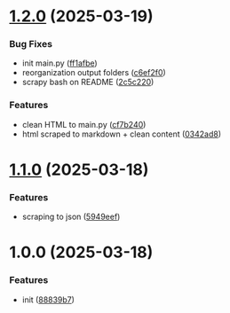 # [1.2.0](https://github.com/ChristianPRO1982/scraping-latest-posts-from-news-sites/compare/v1.1.0...v1.2.0) (2025-03-19)


### Bug Fixes

* init main.py ([ff1afbe](https://github.com/ChristianPRO1982/scraping-latest-posts-from-news-sites/commit/ff1afbeaa4cb8ef1d9a6d3e40ed6b2b46ca932f3))
* reorganization output folders ([c6ef2f0](https://github.com/ChristianPRO1982/scraping-latest-posts-from-news-sites/commit/c6ef2f07ea55c05932d7668e76a1ed64a9964b46))
* scrapy bash on README ([2c5c220](https://github.com/ChristianPRO1982/scraping-latest-posts-from-news-sites/commit/2c5c220919a350a560b658c1672a4621f6b1d38f))


### Features

* clean HTML to main.py ([cf7b240](https://github.com/ChristianPRO1982/scraping-latest-posts-from-news-sites/commit/cf7b240bfc1ad60a2f54110ca7e3f279f93787ba))
* html scraped to markdown + clean content ([0342ad8](https://github.com/ChristianPRO1982/scraping-latest-posts-from-news-sites/commit/0342ad8ad5ec950f7a33f3de7d1b68200b910895))

# [1.1.0](https://github.com/ChristianPRO1982/scraping-latest-posts-from-news-sites/compare/v1.0.0...v1.1.0) (2025-03-18)


### Features

* scraping to json ([5949eef](https://github.com/ChristianPRO1982/scraping-latest-posts-from-news-sites/commit/5949eef28410c993ff397bdbf7cfdaa61dd0016c))

# 1.0.0 (2025-03-18)


### Features

* init ([88839b7](https://github.com/ChristianPRO1982/scraping-latest-posts-from-news-sites/commit/88839b7ef8896a2d78eb0f9e6583e55355df79b0))

